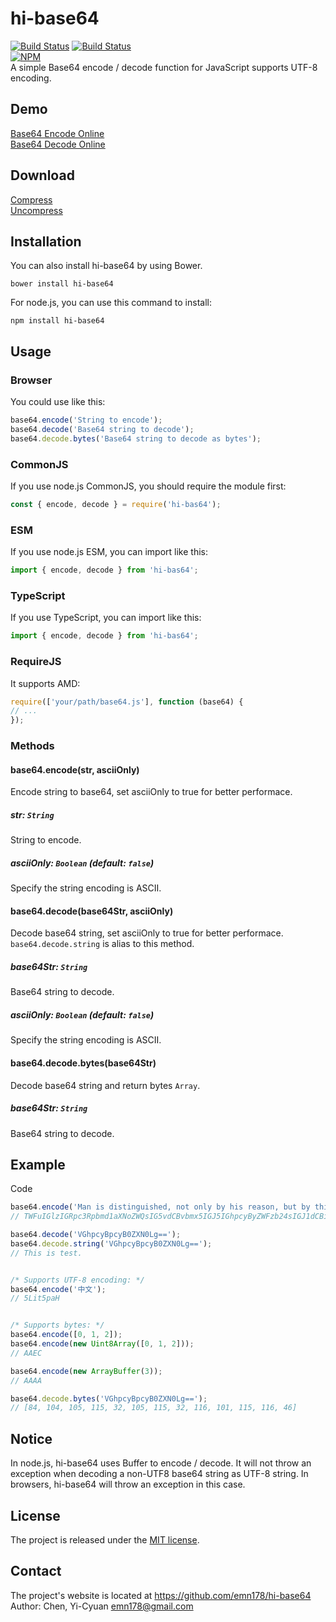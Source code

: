 # hi-base64
[![Build Status](https://api.travis-ci.org/emn178/hi-base64.png)](https://travis-ci.org/emn178/hi-base64)
[![Build Status](https://coveralls.io/repos/emn178/hi-base64/badge.png?branch=master)](https://coveralls.io/r/emn178/hi-base64?branch=master)  
[![NPM](https://nodei.co/npm/hi-base64.png?stars&downloads)](https://nodei.co/npm/hi-base64/)  
A simple Base64 encode / decode function for JavaScript supports UTF-8 encoding.  

## Demo
[Base64 Encode Online](https://emn178.github.io/online-tools/base64_encode.html)  
[Base64 Decode Online](https://emn178.github.io/online-tools/base64_decode.html)  

## Download
[Compress](https://raw.github.com/emn178/hi-base64/master/build/base64.min.js)  
[Uncompress](https://raw.github.com/emn178/hi-base64/master/src/base64.js)

## Installation
You can also install hi-base64 by using Bower.

    bower install hi-base64

For node.js, you can use this command to install:

    npm install hi-base64

## Usage
### Browser
You could use like this:
```JavaScript
base64.encode('String to encode');
base64.decode('Base64 string to decode');
base64.decode.bytes('Base64 string to decode as bytes');
```

### CommonJS
If you use node.js CommonJS, you should require the module first:
```JavaScript
const { encode, decode } = require('hi-bas64');
```

### ESM
If you use node.js ESM, you can import like this:
```TypeScript
import { encode, decode } from 'hi-bas64';
```

### TypeScript
If you use TypeScript, you can import like this:
```TypeScript
import { encode, decode } from 'hi-bas64';
```

### RequireJS
It supports AMD:
```JavaScript
require(['your/path/base64.js'], function (base64) {
// ...
});
```

### Methods
#### base64.encode(str, asciiOnly)
Encode string to base64, set asciiOnly to true for better performace.

##### *str: `String`*
String to encode.

##### *asciiOnly: `Boolean` (default: `false`)*
Specify the string encoding is ASCII.

#### base64.decode(base64Str, asciiOnly)
Decode base64 string, set asciiOnly to true for better performace. `base64.decode.string` is alias to this method.

##### *base64Str: `String`*
Base64 string to decode.

##### *asciiOnly: `Boolean` (default: `false`)*
Specify the string encoding is ASCII.

#### base64.decode.bytes(base64Str)
Decode base64 string and return bytes `Array`.

##### *base64Str: `String`*
Base64 string to decode.

## Example
Code
```JavaScript
base64.encode('Man is distinguished, not only by his reason, but by this singular passion from other animals, which is a lust of the mind, that by a perseverance of delight in the continued and indefatigable generation of knowledge, exceeds the short vehemence of any carnal pleasure.');
// TWFuIGlzIGRpc3Rpbmd1aXNoZWQsIG5vdCBvbmx5IGJ5IGhpcyByZWFzb24sIGJ1dCBieSB0aGlzIHNpbmd1bGFyIHBhc3Npb24gZnJvbSBvdGhlciBhbmltYWxzLCB3aGljaCBpcyBhIGx1c3Qgb2YgdGhlIG1pbmQsIHRoYXQgYnkgYSBwZXJzZXZlcmFuY2Ugb2YgZGVsaWdodCBpbiB0aGUgY29udGludWVkIGFuZCBpbmRlZmF0aWdhYmxlIGdlbmVyYXRpb24gb2Yga25vd2xlZGdlLCBleGNlZWRzIHRoZSBzaG9ydCB2ZWhlbWVuY2Ugb2YgYW55IGNhcm5hbCBwbGVhc3VyZS4=

base64.decode('VGhpcyBpcyB0ZXN0Lg==');
base64.decode.string('VGhpcyBpcyB0ZXN0Lg==');
// This is test.


/* Supports UTF-8 encoding: */
base64.encode('中文');
// 5Lit5paH


/* Supports bytes: */
base64.encode([0, 1, 2]);
base64.encode(new Uint8Array([0, 1, 2]));
// AAEC

base64.encode(new ArrayBuffer(3));
// AAAA

base64.decode.bytes('VGhpcyBpcyB0ZXN0Lg==');
// [84, 104, 105, 115, 32, 105, 115, 32, 116, 101, 115, 116, 46]
```

## Notice
In node.js, hi-base64 uses Buffer to encode / decode. It will not throw an exception when decoding a non-UTF8 base64 string as UTF-8 string. In browsers, hi-base64 will throw an exception in this case.


## License
The project is released under the [MIT license](https://opensource.org/license/mit/).

## Contact
The project's website is located at https://github.com/emn178/hi-base64  
Author: Chen, Yi-Cyuan <emn178@gmail.com>
